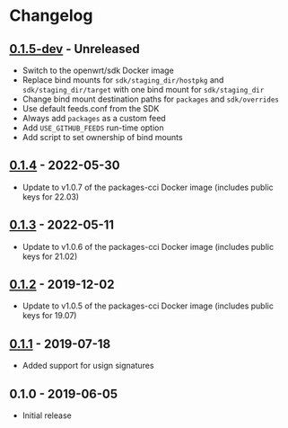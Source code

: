 # Changelog

## [0.1.5-dev][Unreleased] - Unreleased
* Switch to the openwrt/sdk Docker image
* Replace bind mounts for `sdk/staging_dir/hostpkg` and
  `sdk/staging_dir/target` with one bind mount for `sdk/staging_dir`
* Change bind mount destination paths for `packages` and `sdk/overrides`
* Use default feeds.conf from the SDK
* Always add `packages` as a custom feed
* Add `USE_GITHUB_FEEDS` run-time option
* Add script to set ownership of bind mounts

## [0.1.4] - 2022-05-30
* Update to v1.0.7 of the packages-cci Docker image (includes public
  keys for 22.03)

## [0.1.3] - 2022-05-11
* Update to v1.0.6 of the packages-cci Docker image (includes public
  keys for 21.02)

## [0.1.2] - 2019-12-02
* Update to v1.0.5 of the packages-cci Docker image (includes public
  keys for 19.07)

## [0.1.1] - 2019-07-18
* Added support for usign signatures

## 0.1.0 - 2019-06-05
* Initial release


[Unreleased]: https://github.com/jefferyto/openwrt-vivarium/compare/0.1.4...main
[0.1.4]: https://github.com/jefferyto/openwrt-vivarium/compare/0.1.3...0.1.4
[0.1.3]: https://github.com/jefferyto/openwrt-vivarium/compare/0.1.2...0.1.3
[0.1.2]: https://github.com/jefferyto/openwrt-vivarium/compare/0.1.1...0.1.2
[0.1.1]: https://github.com/jefferyto/openwrt-vivarium/compare/0.1.0...0.1.1
